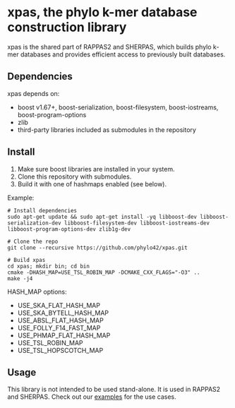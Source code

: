 # xpas, the phylo k-mer database construction library

xpas is the shared part of RAPPAS2 and SHERPAS, which builds phylo k-mer databases and provides efficient access to previously built databases.

## Dependencies
xpas depends on:
- boost v1.67+, boost-serialization, boost-filesystem, boost-iostreams, boost-program-options
- zlib
- third-party libraries included as submodules in the repository

## Install

1. Make sure boost libraries are installed in your system.
2. Clone this repository with submodules.
3. Build it with one of hashmaps enabled (see below).

Example:
```
# Install dependencies
sudo apt-get update && sudo apt-get install -yq libboost-dev libboost-serialization-dev libboost-filesystem-dev libboost-iostreams-dev libboost-program-options-dev zlib1g-dev

# Clone the repo
git clone --recursive https://github.com/phylo42/xpas.git

# Build xpas
cd xpas; mkdir bin; cd bin
cmake -DHASH_MAP=USE_TSL_ROBIN_MAP -DCMAKE_CXX_FLAGS="-O3" ..
make -j4
```

HASH_MAP options:
- USE_SKA_FLAT_HASH_MAP
- USE_SKA_BYTELL_HASH_MAP
- USE_ABSL_FLAT_HASH_MAP
- USE_FOLLY_F14_FAST_MAP
- USE_PHMAP_FLAT_HASH_MAP
- USE_TSL_ROBIN_MAP
- USE_TSL_HOPSCOTCH_MAP

## Usage
This library is not intended to be used stand-alone. It is used in RAPPAS2 and SHERPAS. Check out our [examples](https://github.com/phylo42/xpas/tree/master/examples) for the use cases.

